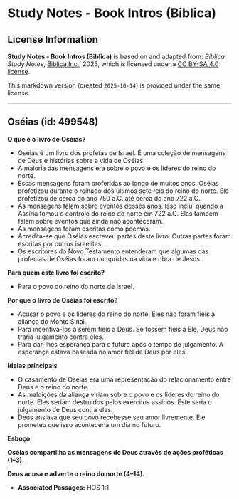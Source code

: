 # Study Notes - Book Intros (Biblica)

## License Information

**Study Notes - Book Intros (Biblica)** is based on and adapted from: _Biblica Study Notes_, [Biblica Inc.](https://www.biblica.com/), 2023, which is licensed under a [CC BY-SA 4.0 license](https://creativecommons.org/licenses/by-sa/4.0/legalcode.en).

This markdown version (created `2025-10-14`) is provided under the same license.



--------------------------------

## Oséias (id: 499548)

**O que é o livro de** **Oséias?**

* Oséias é um livro dos profetas de Israel. É uma coleção de mensagens de Deus e histórias sobre a vida de Oséias.
* A maioria das mensagens era sobre o povo e os líderes do reino do norte.
* Essas mensagens foram proferidas ao longo de muitos anos. Oséias profetizou durante o reinado dos últimos sete reis do reino do norte. Ele profetizou de cerca do ano 750 a.C. até cerca do ano 722 a.C.
* As mensagens falam sobre eventos desses anos. Isso inclui quando a Assíria tomou o controle do reino do norte em 722 a.C. Elas também falam sobre eventos que ainda não aconteceram.
* As mensagens foram escritas como poemas.
* Acredita\-se que Oséias escreveu partes deste livro. Outras partes foram escritas por outros israelitas.
* Os escritores do Novo Testamento entenderam que algumas das profecias de Oséias foram cumpridas na vida e obra de Jesus.

**Para quem este livro foi escrito?**

* Para o povo do reino do norte de Israel.

**Por que o livro de Oséias foi escrito?**

* Acusar o povo e os líderes do reino do norte. Eles não foram fiéis à aliança do Monte Sinai.
* Para incentivá\-los a serem fiéis a Deus. Se fossem fiéis a Ele, Deus não traria julgamento contra eles.
* Para dar\-lhes esperança para o futuro após o tempo de julgamento. A esperança estava baseada no amor fiel de Deus por eles.

**Ideias principais**

* O casamento de Oséias era uma representação do relacionamento entre Deus e o reino do norte.
* As maldições da aliança viriam sobre o povo e os líderes do reino do norte. Eles seriam destruídos pelos exércitos assírios. Este seria o julgamento de Deus contra eles.
* Deus ansiava que seu povo recebesse seu amor livremente. Ele prometeu que isso aconteceria um dia no futuro.

**Esboço**

**Oséias compartilha as mensagens de Deus através de ações proféticas (1–3\).**

**Deus acusa e adverte o reino do norte (4–14\).**

* **Associated Passages:** HOS 1:1

